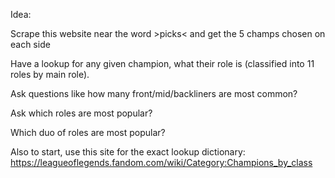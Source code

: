 Idea:

Scrape this website near the word >picks< and get the 5 champs chosen on each side

Have a lookup for any given champion, what their role is (classified into 11 roles by main role).

Ask questions like how many front/mid/backliners are most common?

Ask which roles are most popular?

Which duo of roles are most popular?


Also to start, use this site for the exact lookup dictionary:
https://leagueoflegends.fandom.com/wiki/Category:Champions_by_class